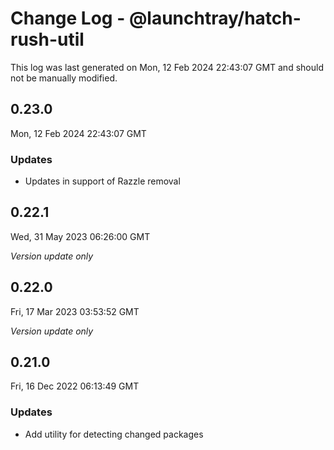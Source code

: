 # Change Log - @launchtray/hatch-rush-util

This log was last generated on Mon, 12 Feb 2024 22:43:07 GMT and should not be manually modified.

## 0.23.0
Mon, 12 Feb 2024 22:43:07 GMT

### Updates

- Updates in support of Razzle removal

## 0.22.1
Wed, 31 May 2023 06:26:00 GMT

_Version update only_

## 0.22.0
Fri, 17 Mar 2023 03:53:52 GMT

_Version update only_

## 0.21.0
Fri, 16 Dec 2022 06:13:49 GMT

### Updates

- Add utility for detecting changed packages

